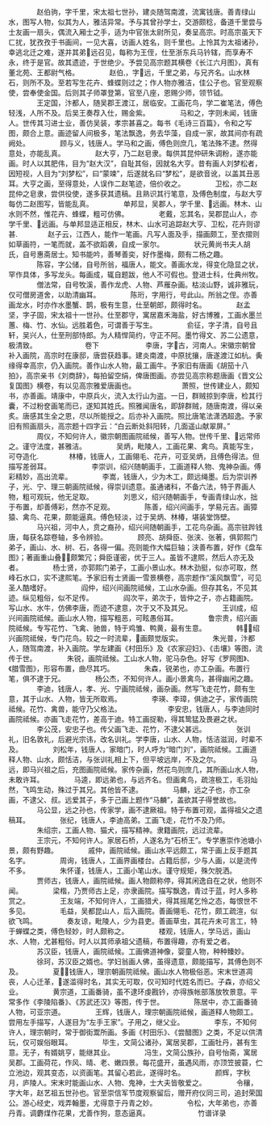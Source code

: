 <!-- { "loadSidebar": true } -->
　　　　赵伯驹，字千里，宋太祖七世孙，建炎随驾南渡，流寓钱唐。善青绿山水，图写人物，似其为人，雅洁异常。予与其曾孙学士，交游颇稔，备道千里尝与士友画一扇头，偶流入厢士之手，适为中官张太尉所见，奏呈高宗。时高宗虽天下ㄈ扰，犹孜孜于书画间，一见大喜，访画人姓名，则千里也。上怜其为太祖诸孙，幸逃北迁之难，遂并其弟远召见，每称为王侄，仕至浙东兵马钤辖，而享寿不永，终于是官。故其遗迹，于世绝少。予尝见高宗题其横卷《长江六月图》，真有董北苑、王都尉气格。
　　　　赵伯，字远，千里之弟，与兄齐名。山水林石，则所不及。至若写生花卉、蜂蝶则过之；作人物亦雅洁，佳公子也。官至观察使，尝奉使金国。后则其子师罩登第，官至八座，恩赐少师，领节钺。
　　　　王定国，汴都人，随吴郡王渡江，居临安。工画花鸟，学二崔笔法，傅色轻浅，人所不及。后吴王奏荐入仕，赐金紫。
　　　　马和之，字则未闻，钱唐人。世传其习进士业，善仿吴装，孝宗甚喜之。每书《毛诗三百篇》，令和之写图，颇合上意。画迹留人间极多，笔法飘逸，务去华藻，自成一家，故其间亦有疏阙处。
　　　　顾与义，钱唐人。学马和之画，傅色则庶几，笔法殊不逮。然得意处，亦能乱真。
　　　　赵大亨，乃二赵皂隶。每供其昆仲研朱调粉，遂亦能画。时人以其肥伟，目为“赵大汉”，自耻其俗，因就名大亨。昔有画人刘梦松者，因短视，人目为“刘梦松”，曰“蒙竦”，后遂就名曰“梦松”，是欲音讹，以盖其丑恶耳。大亨之画，至得意处，人误作二赵笔迹，倍价收之。
　　　　卫松，亦二赵昆仲之皂隶，尝供役使，遂多获其遗稿。且熟识其行笔意，及傅色制度，与赵大亨每仿二赵图写，皆能乱真。
　　　　单邦显，吴郡人，学千里、远画。林木、山水则不然，惟花卉、蜂蝶，粗可仿佛。
　　　　老戴，忘其名，吴郡昆山人，亦学千里、远画。与单邦显适正相反，林木、山水可追踪赵大亨、卫松，花卉则谬甚.
　　　　赵子云，江西人，能作一笔画。凡写人面及手，描画颇工，至衣摺则如草画符，一笔而就，盖不欲蹈袭，自成一家尔。
　　　　状元黄尚书夫人胡氏，自号惠斋居士。知书能吟，善琴善奕，好作墨梅，颇有二杨之趣。
　　　　陈容，字公储，自号所翁，福唐人，能文。善画水龙，得变化隐显之状，罕作具体，多写龙头。每画成，辄自题跋，他人不可假也。登进士科，仕典州牧。
　　　　僧法常，自号牧溪，善作龙虎、人物、芦雁杂画。枯淡山野，诚非雅玩，仅可僧房道舍，以助清幽耳。
　　　　陈珩，字用行，号此山。所翁之侄。亦善画龙水，时亦作水墨蟹、鹊，极有生意，仕至朝郎，颇得时名。
　　　　赵孟坚，字子固，宋太祖十一世孙。仕至郡守，寓居嘉禾海盐，好古博雅，工画水墨兰蕙、梅、竹、水仙。远胜着色，可谓善于写生。
　　　　俞征，字子清，自号且轩，吴兴人，仕至刑部恃郎。为人精悍简约，守正不阿。墨竹得文、苏二公遗意，极清致。
　　
　　
　　卷下
　　
　　　　李唐，字古，河南人。宋徽宗朝曾补入画院，高宗时在康邸，唐尝获趋事。建炎南渡，中原扰攘，唐遂渡江如杭。夤缘得幸高宗，仍入画院。善作山水人物，最工画牛。予家旧有唐画《胡笳十八拍》，高宗亲书《刘商辞》，每拍留空绢，俾唐图画。亦尝见高宗称题唐画《晋文公复国图》横卷，有以见高宗雅爱唐画也。
　　
　　　　萧照，世传建业人，颇知书，亦善画。靖康中，中原兵火，流入太行山为盗。一日，群贼掠到李唐，检其行囊，不过粉奁画笔而已，遂知其姓氏。照雅闻唐名，即辞群贼，随唐南渡，得以亲炙。唐感其生全之恩，尽以所能授之。后亦补入画院。照比唐笔法潇洒超逸。予家旧有照画扇头，高宗题十四字云：“白云断处斜阳转，几面遥山献翠屏。”
　　　　周仪，不知何许人，徽宗朝图画院祗候，善写人物。世传千里、远常师之。谨守法度，甚雅洁。
　　　　吴炳，毗陵人，工画花果、禽鸟。真能写生，可夺造化.
　　　　林椿，钱唐人，工画翎毛、花卉，可亚吴炳，且傅色得法。但描写差弱耳。　　
　　　　李崇训，绍兴随朝画手，工画道释人物、鬼神杂画。傅彩精妙，高出流辈。
　　　　李嵩，钱唐人，少为木工，颇远绳墨。后为崇训养子，光、宁、理三朝画院祗候，得崇训遗意。虽通诸科，不备六法，特于界画人物，粗可观玩，他无足取。
　　　　刘思义，绍兴随朝画手，专画青绿山水，拙于布置，却善傅彩，然亦不足观。
　　　　陈善，绍兴间画手，学易元吉。画獐猿、禽鸟、花果，颇能逼真。傅色轻淡，过于吴炳、林椿，堪装堂饰壁。
　　　　马兴祖，河中人，贲之裔孙，绍兴间随朝画手，工花鸟杂画。高宗驻跸钱唐，每获名踪卷轴，多令辨验。
　　　　顾亮、胡舜臣、张浃、张著，俱郭熙门弟子，画山、水、树、石，各得一偏。亮则能作大幅巨轴；浃善布置，好作《盘车图》；著画重山叠，颇繁冗；舜臣谨密，优于三人。虽皆不逮熙，然后人亦无及者。
　　　　杨士贤，亦郭熙门弟子，工画小景山水。林木劲挺，似亦可取，然峰石水口，实不逮熙笔。予家旧有士贤画一雪景横卷，高宗题作“溪风飘雪”，可见圣人酷嗜好。
　　　　阎仲，绍兴间画院祗候，工山水杂画。但存其名，不见其迹。纵见粗俗，似不足传。
　　　　阎次平，弟次于，皆仲之子，亦占籍画院。写山水、水牛，仿佛李唐，而迹不逮意，次于又不及其兄。
　　　　王训成，绍兴间画院祗候。画山水人物，描写粗恶，可眩愚俗耳。
　　　　鲁宗贵，绍兴画院祗候。专写花竹、飞禽、驰兽，特于鸡雏、鸭黄，最有生意。
　　　　韩，绍兴画院祗候，专门花鸟。较之一时流辈，画颇觉版实。
　　　　朱光普，汴都人，随驾南渡，补入画院。学左建画《村田乐》及《农家迎妇》、《击壤》等图，流传于世。
　　　　朱锐，画院祗候。工山水人物，驼马杂色。好写《罗网图》、《腊雪图》，形容布置，曲尽其巧。
　　　　朱森，锐弟也，亦工杂画。布置行笔，俱不逮于兄。
　　　　杨公杰，不知何许人。画小景禽鸟，甚得幽闲之趣。
　　　　李迪，钱唐人，孝、光、宁画院祗候，画杂画。然写飞走花竹，颇有生意，其于山水、人物，皆无所取焉。
　　　　李瑛、李璋，俱迪之子，家传画院祗候。花竹、禽兽，能守乃父格法。
　　
　　　　李安忠，钱唐人，与李迪同时画院祗候。亦画飞走花竹，差高于迪。特工画捉勒，得其鸷猛及畏避之状。
　　　　李公茂，安忠子也。传父画飞走、花竹，不逮父甚远。
　　　　张训礼，旧名敦礼，后避光宗讳，改名训礼。学李唐，山水、人物，恬洁滋润，时辈不及。
　　　　刘松年，钱唐人，家暗门，时人呼为“暗门刘”，画院祗候。工画道释人物、山水，颇恬洁，与张训礼相上下，但平坡远岸，不及之尔。
　　　　马远，即马兴祖之后，充图画院祗候。家传杂画，然花鸟则庶几，其所画山水人物，未敢许耳。
　　　　马逵，即远弟也，与远齐名。但画禽鸟，疏渲极工，毛羽灿然，飞鸣生动，殊过于其兄。其他皆不逮。
　　　　马麟，远之子也，亦工杂画，不逮父、叔。远爱其子，多于己画上题作“马麟”，盖欲其子得誉故也。
　　　　马公显，远之孙也，传家学，画不逮厥祖。特于布置可观，盖得祖父之遗稿耳。
　　　　张纪，钱唐人，李迪高弟。工画飞走，花竹不及乃师。
　　　　朱绍宗，工画人物、猫犬，描写精神。隶籍画院，远过流辈。
　　　　王宗元，不知何许人。家居石桥，人遂名为“石桥王”。专学惠崇作池塘小景，颇有野趣。
　　　　戚仲，画院祗候。画山水平远颇工，常于画上反手题其名字。
　　　　周询，钱唐人，工画界画楼台。占籍后邸，少与人画，以是流传不多。
　　　　朱怀谨，钱唐人，工画小笔山水。谨守规矩，殊欠脱洒。
　　　　贾师古，钱唐人，画院祗候。画人物颇称停，得其闲逸自在之状，他则不闻。
　　　　梁楷，乃贾师古上足，亦隶画院。描写飘逸，青过于蓝，时人多称赏之。
　　　　王友端，不知何许人，工画猎犬，得其摇尾乞怜之态，每恨世不多见。
　　　　毛益，吴都昆山人，后入画院。善画翎毛、花竹，颇工疏渲，似欲飞鸣。
　　　　奏友谅，毗陵人，少为县吏。善画草虫，其花卉未可言工，特于蝉蝶之类，傅色轻妙，时人颇称之。
　　　　楼观，钱唐人，学马远，画山水、人物，尤甚粗俗。时人以其师承祖父遗稿，布置得趣，亦有爱之者。
　　　　苏汉臣，钱唐人，画院祗候。工画佛道神像，婴童人物，种种臻妙。
　　　　徐珂，苏汉臣之婿也。学妇翁画人佛，虽得遗意，颇能描写，其傅色则不及。
　　　　夏，钱唐人，理宗朝画院祗候。画山水人物极俗恶。宋末世道凋丧，人心迁革，遂滥得时名，其实无可取，仅可知时代姓名而已。子森，亦绍父业。
　　　　黄宗道，工画番骑，虽不逮环虔戡钤，亦得族帐部落放牧景意。平常多作《李陵陷番》、《苏武还汉》等图，传于世。
　　　　陈居中，亦工画番骑人物，可亚宗道。
　　　　王辉，钱唐人，理宗朝画院祗候，画道释人物颇工。尝用左手描写，人遂目为“左手王家”。子用之，继父业。
　　　　李东，不知何许人，理宗朝时，常于御街鬻所画。多画《村田乐》、《尝醋图》之类，不足以供清玩，仅可娱俗眼耳。
　　　　毕生，文简公诸孙，寓居吴郡，工画牡丹，甚有生意。无子，有婿姚亨，能继其业。
　　　　冯生，文简公族孙，自号怡斋，寓居吴郡。工画荷花，作风、晴、老、嫩四景。每花盛开，虽遇风雨，亦顶笠披蓑，伫立池边，观其变态，以资画笔。其留心若此，遂得时名。
　　　　颜辉，字秋月，庐陵人。宋末时能画山水、人物、鬼神，士大夫皆敬爱之。
　　　　令穰，字大年，赵艺祖五世孙也。官至崇信军节度观察留后，赠开府仪同三司，追封荣国公。游心经史，戏弄翰墨，尤得意于丹青之妙。
　　　　令松，大年弟也，亦善丹青。调麝煤作花果，尤善作狗，意态逼真。
　　
　　
　　竹谱详录
